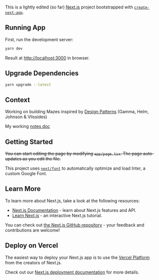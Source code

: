 This is a lightly edited (so far) [Next.js](https://nextjs.org/) project bootstrapped with [`create-next-app`](https://github.com/vercel/next.js/tree/canary/packages/create-next-app).

## Running App

First, run the development server:

```bash
yarn dev
```

Result at [http://localhost:3000](http://localhost:3000) in browser.

## Upgrade Dependencies

```bash
yarn upgrade --latest
```

## Context

Working on building Mazes inspired by [Design Patterns](https://learning.oreilly.com/library/view/design-patterns-elements/0201633612/ch03.html) (Gamma, Helm, Johnson & Vlissides)

My working [notes doc](https://powerschoolgroup.atlassian.net/wiki/spaces/~jlyden/pages/65066074970/Design+Patterns)

## Getting Started

~~You can start editing the page by modifying `app/page.tsx`. The page auto-updates as you edit the file.~~

This project uses [`next/font`](https://nextjs.org/docs/basic-features/font-optimization) to automatically optimize and load Inter, a custom Google Font.

## Learn More

To learn more about Next.js, take a look at the following resources:

- [Next.js Documentation](https://nextjs.org/docs) - learn about Next.js features and API.
- [Learn Next.js](https://nextjs.org/learn) - an interactive Next.js tutorial.

You can check out [the Next.js GitHub repository](https://github.com/vercel/next.js/) - your feedback and contributions are welcome!

## Deploy on Vercel

The easiest way to deploy your Next.js app is to use the [Vercel Platform](https://vercel.com/new?utm_medium=default-template&filter=next.js&utm_source=create-next-app&utm_campaign=create-next-app-readme) from the creators of Next.js.

Check out our [Next.js deployment documentation](https://nextjs.org/docs/deployment) for more details.
